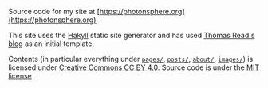 Source code for my site at [https://photonsphere.org](https://photonsphere.org).

This site uses the [Hakyll](https://jaspervdj.be/hakyll/) static site generator and has used [Thomas Read's blog](https://blog.thjread.com/) as an initial template.

Contents (in particular everything under [`pages/`](https://github.com/maridonkers/org.photonsphere/tree/master/pages),  [`posts/`](https://github.com/maridonkers/org.photonsphere/tree/master/posts), [`about/`](https://github.com/maridonkers/org.photonsphere/tree/master/about), [`images/`](https://github.com/maridonkers/org.photonsphere/tree/master/images)) is licensed under [Creative Commons CC BY 4.0](https://creativecommons.org/licenses/by/4.0/). Source code is under the [MIT license](https://opensource.org/licenses/MIT).
